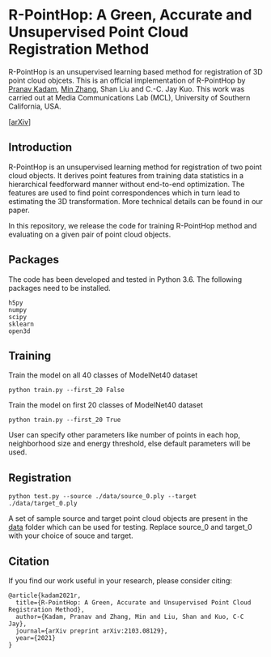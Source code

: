 # R-PointHop: A Green, Accurate and Unsupervised Point Cloud Registration Method

R-PointHop is an unsupervised learning based method for registration of 3D point cloud objcets. This is an official implementation of R-PointHop by [Pranav Kadam](https://github.com/pranavkdm), [Min Zhang](https://github.com/minzhang-1), Shan Liu and C.-C. Jay Kuo. This work was carried out at Media Communications Lab (MCL), University of Southern California, USA.

[[arXiv](https://arxiv.org/abs/2103.08129)]

## Introduction

R-PointHop is an unsupervised learning method for registration of two point cloud objects. It derives point features from training data statistics in a hierarchical feedforward manner without end-to-end optimization. The features are used to find point correspondences which in turn lead to estimating the 3D transformation. More technical details can be found in our paper. 

In this repository, we release the code for training R-PointHop method and evaluating on a given pair of point cloud objects.

## Packages

The code has been developed and tested in Python 3.6. The following packages need to be installed.

```
h5py
numpy
scipy
sklearn
open3d
```

## Training

Train the model on all 40 classes of ModelNet40 dataset

```
python train.py --first_20 False
```

Train the model on first 20 classes of ModelNet40 dataset

```
python train.py --first_20 True
```

User can specify other parameters like number of points in each hop, neighborhood size and energy threshold, else default parameters will be used.

## Registration 

```
python test.py --source ./data/source_0.ply --target ./data/target_0.ply
```

A set of sample source and target point cloud objects are present in the [data](https://github.com/pranavkdm/R-PointHop/tree/main/data) folder which can be used for testing. Replace source_0 and target_0 with your choice of souce and target.

## Citation

If you find our work useful in your research, please consider citing:

```
@article{kadam2021r,
  title={R-PointHop: A Green, Accurate and Unsupervised Point Cloud Registration Method},
  author={Kadam, Pranav and Zhang, Min and Liu, Shan and Kuo, C-C Jay},
  journal={arXiv preprint arXiv:2103.08129},
  year={2021}
}
```
